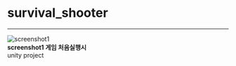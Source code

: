 # survival_shooter  
----------------------
![screenshot1](https://drive.google.com/file/d/1ITh2bBqvFbla7DE00Vf6RcEYa8r5B4ZT/view?usp=sharing)  
**screenshot1 게임 처음실행시**  
unity project
